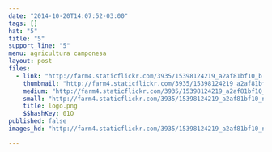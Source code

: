 ```yaml
---
date: "2014-10-20T14:07:52-03:00"
tags: []
hat: "5"
title: "5"
support_line: "5"
menu: agricultura camponesa
layout: post
files:
  - link: "http://farm4.staticflickr.com/3935/15398124219_a2af81bf10_b.jpg"
    thumbnail: "http://farm4.staticflickr.com/3935/15398124219_a2af81bf10_t.jpg"
    medium: "http://farm4.staticflickr.com/3935/15398124219_a2af81bf10_z.jpg"
    small: "http://farm4.staticflickr.com/3935/15398124219_a2af81bf10_n.jpg"
    title: logo.png
    $$hashKey: 01O
published: false
images_hd: "http://farm4.staticflickr.com/3935/15398124219_a2af81bf10_n.jpg"

---
```

